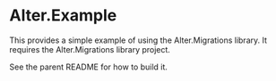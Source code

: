 Alter.Example
=

This provides a simple example of using the Alter.Migrations library. It requires the Alter.Migrations library project.

See the parent README for how to build it.
